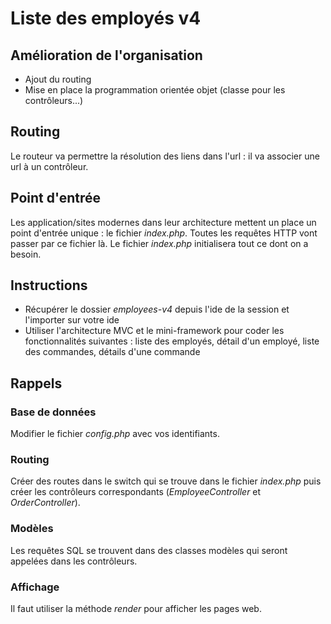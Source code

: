 # Liste des employés v4

## Amélioration de l'organisation

* Ajout du routing
* Mise en place la programmation orientée objet (classe pour les contrôleurs...)

## Routing

Le routeur va permettre la résolution des liens dans l'url : il va associer une url à un contrôleur.

## Point d'entrée

Les application/sites modernes dans leur architecture mettent un place un point d'entrée unique : le fichier *index.php*. Toutes les requêtes HTTP vont passer par ce fichier là. Le fichier *index.php* initialisera tout ce dont on a besoin.

## Instructions

* Récupérer le dossier *employees-v4* depuis l'ide de la session et l'importer sur votre ide
* Utiliser l'architecture MVC et le mini-framework pour coder les fonctionnalités suivantes : liste des employés, détail d'un employé, liste des commandes, détails d'une commande

## Rappels

### Base de données

Modifier le fichier *config.php* avec vos identifiants.

### Routing

Créer des routes dans le switch qui se trouve dans le fichier *index.php* puis créer les contrôleurs correspondants (*EmployeeController* et *OrderController*).

### Modèles

Les requêtes SQL se trouvent dans des classes modèles qui seront appelées dans les contrôleurs.

### Affichage

Il faut utiliser la méthode *render* pour afficher les pages web.